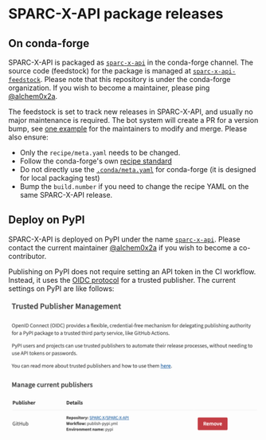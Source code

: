 # SPARC-X-API package releases
## On conda-forge

SPARC-X-API is packaged as
[`sparc-x-api`](https://anaconda.org/conda-forge/sparc-x-api) in the
conda-forge channel. The source code (feedstock) for the package is
managed at
[`sparc-x-api-feedstock`](https://github.com/conda-forge/sparc-x-api-feedstock).
Please note that this repository is under the conda-forge
organization. If you wish to become a maintainer, please ping
[@alchem0x2a](https://github.com/alchem0x2A).

The feedstock is set to track new releases in SPARC-X-API, and usually
no major maintenance is required. The bot system will create a PR for
a version bump, see [one
example](https://github.com/conda-forge/sparc-x-api-feedstock/pull/2)
for the maintainers to modify and merge. Please also ensure:

- Only the `recipe/meta.yaml` needs to be changed.
- Follow the conda-forge's own [recipe standard](https://conda-forge.org/docs/maintainer/guidelines/)
- Do not directly use the [`.conda/meta.yaml`](https://github.com/SPARC-X/SPARC-X-API/blob/master/.conda/meta.yaml) for conda-forge (it is designed for local packaging test)
- Bump the `build.number` if you need to change the recipe YAML on the same SPARC-X-API release.

## Deploy on PyPI

SPARC-X-API is deployed on PyPI under the name
[`sparc-x-api`](https://pypi.org/project/sparc-x-api/). Please contact
the current maintainer [@alchem0x2a](mailto:alchem0x2a@gmail.com) if
you wish to become a co-contributor.

Publishing on PyPI does not require setting an API token in the CI
workflow. Instead, it uses the [OIDC
protocol](https://docs.pypi.org/trusted-publishers/) for a trusted
publisher. The current settings on PyPI are like follows:

![pypi-setting](../img/screenshots/pypi_publisher_setup.png)
